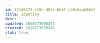 ```yaml
---
id: 111d9373-419a-457b-bb6f-c39c6aab90e7
title: identity
desc: ''
updated: 1618573905346
created: 1618573905346
stub: true
---
```


